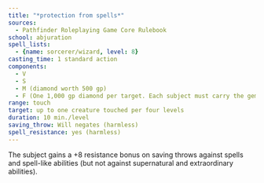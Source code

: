 ```yaml
---
title: "*protection from spells*"
sources:
  - Pathfinder Roleplaying Game Core Rulebook
school: abjuration
spell_lists:
  - {name: sorcerer/wizard, level: 8}
casting_time: 1 standard action
components:
  - V
  - S
  - M (diamond worth 500 gp)
  - F (One 1,000 gp diamond per target. Each subject must carry the gem for the duration of the spell. If a subject loses the gem, the spell ceases to affect him.)
range: touch
target: up to one creature touched per four levels
duration: 10 min./level
saving_throw: Will negates (harmless)
spell_resistance: yes (harmless)
---
```


The subject gains a +8 resistance bonus on saving throws against spells and spell-like abilities (but not against supernatural and extraordinary abilities).

